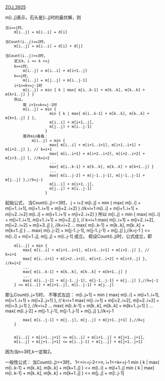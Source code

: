 [ZOJ_3925](http://acm.zju.edu.cn/onlinejudge/showProblem.do?problemCode=3925)


m[i..j]表示，石头是[i..j]时的最优解，则

```
当i==j时，
    m[i..j] = m[i..i] = d[i]
```
```
当Count(i..j)==2时，
    m[i..j] = m[i..i] = d[i] + d[j]
```
```
当Count(i..j)>=3时，
    定义k，i <= k <=j 
    k==i时，
        m[i..j] = m[i..i] + m[i+1..j]
    k==j时，
        m[i..j] = m[j..j] + m[i..j-1]
    i+1<=k<=j-1时
        m[i..j] = min { k | max{ m[i..k-1] + m[k..k], m[k..k] + m[k+1..j] } }
    所以，
        取 i+1<=k<=j-1时
        m[i..j] = min { 
                    min { k | max{ m[i..k-1] + m[k..k], m[k..k] + m[k+1..j] } },
                    m[i..i] + m[i+1..j],
                    m[j..j] + m[i..j-1]
                  }
        展开min看看：
            m[i..j] = min { 
                    max{ m[i..i] + m[i+1..i+1], m[i+1..i+1] + m[i+2..j] }, // k=i+1
                    max{ m[i..i+1] + m[i+2..i+2], m[i+2..i+2] + m[i+3..j] }, //k=i+2
                    ...
                    max{ m[i..k-1] + m[k..k], m[k..k] + m[k+1..j] }
                    ...
                    max{ m[i..j-2] + m[j-1..j-1], m[j-1..j-1] + m[j..j] },//k=j-1
                    m[i..i] + m[i+1..j],
                    m[j..j] + m[i..j-1]
                  }
```
起始公式，
当Count(i..j)==3时，
        j = i+2
        m[i..j] = min { 
            max{ m[i..i] + m[i+1..i+1], m[i+1..i+1] + m[i+2..i+2] } //k=i+1
            m[i..i] + m[i+1..i+1] + m[i+2..i+2]
            m[i..i] + m[i+1..i+1] + m[i+2..i+2]
        }
        所以
        m[i..j] = min { 
            max{ m[i..i] + m[i+1..i+1], m[i+1..i+1] + m[i+2..j] }, // k=i+1
            max{ m[i..i+1] + m[i+2..i+2], m[i+2..i+2] + m[i+3..j] }, //k=i+2
            ...
            max{ m[i..k-1] + m[k..k], m[k..k] + m[k+1..j] }
            ...
            max{ m[i..j-2] + m[j-1..j-1], m[j-1..j-1] + m[j..j] },//k=j-1
        } <= m[i..i] + m[i+1..j], m[j..j] + m[i..j-1]
        成立。
假设Count(i..j)时，公式成立，即
        
        m[i..j] = min { 
            max{ m[i..i] + m[i+1..i+1], m[i+1..i+1] + m[i+2..j] }, // k=i+1
            max{ m[i..i+1] + m[i+2..i+2], m[i+2..i+2] + m[i+3..j] }, //k=i+2
            ...
            max{ m[i..k-1] + m[k..k], m[k..k] + m[k+1..j] }
            ...
            max{ m[i..j-2] + m[j-1..j-1], m[j-1..j-1] + m[j..j] },//k=j-1
        } <= m[i..i] + m[i+1..j], m[i..j-1] + m[j..j]

那么Count(i..j+1)时，
    不等式左边：
        m[i..j+1] = min { 
            max{ m[i..i] + m[i+1..i+1], m[i+1..i+1] + m[i+2..j+1] }, // k=i+1
            max{ m[i..i+1] + m[i+2..i+2], m[i+2..i+2] + m[i+3..j+1] }, //k=i+2
            ...
            max{ m[i..k-1] + m[k..k], m[k..k] + m[k+1..j+1] }
            ...
            max{ m[i..j-2] + m[j-1..j-1], m[j-1..j-1] + m[j..j] },//k=j-1
            
            max{ m[i..j-1] + m[j..j], m[j..j] + m[j+1..j+1] },//k=j
        } 
        
        
        m[i..i] + m[i+1..j+1] <= m[i..i] + m[i+1..j] + m[j+1..j+1], 
        m[i..j] + m[j+1..j+1] <= m[i..j-1] + m[j..j] + m[j+1..j+1]
    
因为当n=3时,k一定取2。

一般性公式：
当Count(i..j)>=3时，
1<=i<=j-2<=n, i+1<=k<=j-1
    min { k | max{ m[i..k-1] + m[k..k], m[k..k] + m[k+1..j] } <= m[i..i] + m[i+1..j]
    min { k | max{ m[i..k-1] + m[k..k], m[k..k] + m[k+1..j] } <= m[j..j] + m[i..j-1]